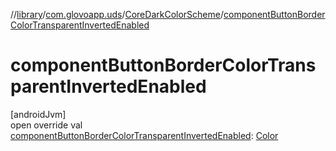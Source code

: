 //[library](../../../index.md)/[com.glovoapp.uds](../index.md)/[CoreDarkColorScheme](index.md)/[componentButtonBorderColorTransparentInvertedEnabled](component-button-border-color-transparent-inverted-enabled.md)

# componentButtonBorderColorTransparentInvertedEnabled

[androidJvm]\
open override val [componentButtonBorderColorTransparentInvertedEnabled](component-button-border-color-transparent-inverted-enabled.md): [Color](https://developer.android.com/reference/kotlin/androidx/compose/ui/graphics/Color.html)

